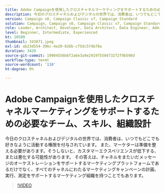 ```yaml
---
title: Adobe Campaignを使用したクロスチャネルマーケティングをサポートするための必要なチーム、スキル、組織設計
description: 今日のクロスチャネルおよびデジタルの世界では、消費者は、いつでもどこでも好きなように活動する権限を付与されています。
version: Campaign v8, Campaign Classic v7, Campaign Standard
solution: Campaign, Campaign v8, Campaign Classic v7, Campaign Standard
role: Leader, Architect, Developer, Data Architect, Data Engineer, Admin, User
level: Beginner, Intermediate, Experienced
kt: 10509
thumbnail: 343871.jpeg
exl-id: ab23d554-396c-4e20-826b-cf5dc574b78a
duration: 3429
source-git-commit: 19904556b6f2a6e3a9e2919f5504732f2f9b598d
workflow-type: tm+mt
source-wordcount: '110'
ht-degree: 0%

---
```


# Adobe Campaignを使用したクロスチャネルマーケティングをサポートするための必要なチーム、スキル、組織設計

今日のクロスチャネルおよびデジタルの世界では、消費者は、いつでもどこでも好きなように活動する権限を付与されています。 また、マーケターは準備を整える必要があります。そうしないと、カスタマーエクスペリエンスが低下する、または悪化する可能性があります。 その答えは、チャネルをまたいだメッセージのオーケストレーションをサポートするマーケティングプラットフォームであるだけでなく、すべてのチャネルにわたるマーケティングキャンペーンの計画、実行、測定をサポートするマーケティング組織を持つことでもあります。

>[!VIDEO](https://video.tv.adobe.com/v/343871/?quality=12&learn=on)
